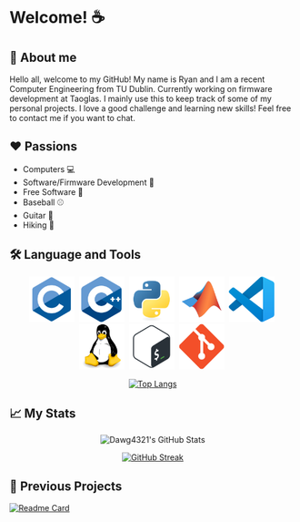 # Welcome! ☕
## 👋 About me
Hello all, welcome to my GitHub! My name is Ryan and I am a recent Computer Engineering from TU Dublin. Currently working on firmware development at Taoglas. I mainly use this to keep track of some of my personal projects. I love a good challenge and learning new skills! Feel free to contact me if you want to chat.

## ❤️ Passions
- Computers :computer:
- Software/Firmware Development :file_folder:
- Free Software 🐧
- Baseball :baseball:
- Guitar :guitar:
- Hiking :evergreen_tree:

## 🛠️ Language and Tools
<div align="center">
  <img src="https://github.com/devicons/devicon/blob/master/icons/c/c-original.svg" title="C" alt="C" width="80" height="80"/>&nbsp;
  <img src="https://github.com/devicons/devicon/blob/master/icons/cplusplus/cplusplus-original.svg" title="CPP" alt="CPP" width="80" height="80"/>&nbsp;
  <img src="https://github.com/devicons/devicon/blob/master/icons/python/python-original.svg" title="Python" alt="Python" width="80" height="80"/>&nbsp;
  <img src="https://github.com/devicons/devicon/blob/master/icons/matlab/matlab-original.svg" title="MATLAB" alt="MATLAB" width="80" height="80"/>&nbsp;
  <img src="https://github.com/devicons/devicon/blob/master/icons/vscode/vscode-original.svg" title="VSCode" alt="VSCode" width="80" height="80"/>&nbsp;
  <img src="https://github.com/devicons/devicon/blob/master/icons/linux/linux-original.svg" title="Linux" alt="Linux" width="80" height="80"/>&nbsp;
  <img src="https://github.com/devicons/devicon/blob/master/icons/bash/bash-original.svg" title="bash" alt="bash" width="80" height="80"/>&nbsp;
  <img src="https://github.com/devicons/devicon/blob/master/icons/git/git-original.svg" title="git" alt="git" width="80" height="80"/>&nbsp;

  [![Top Langs](https://github-readme-stats.vercel.app/api/top-langs/?username=Dawg4321&layout=compact&theme=gotham)](https://github.com/Dawg4321/github-readme-stats)

</div>

## 📈 My Stats
<div align="center">
  <img src="https://github-readme-stats.vercel.app/api?username=Dawg4321&show_icons=true&theme=gotham" alt="Dawg4321's GitHub Stats">

  [![GitHub Streak](http://github-readme-streak-stats.herokuapp.com?user=Dawg4321&theme=gotham)](https://git.io/streak-stats)
</div>  
  
## 🔖 Previous Projects
[![Readme Card](https://github-readme-stats.vercel.app/api/pin/?username=Dawg4321&repo=multi-agent_maze_exploration_simulation&theme=gotham)](https://github.com/Dawg4321/multi-agent_maze_exploration_simulation)

